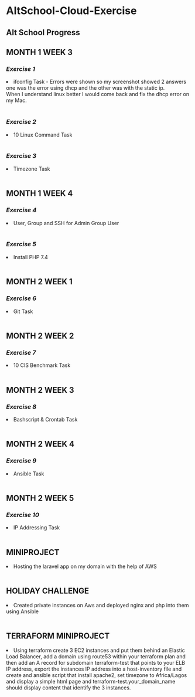 # **AltSchool-Cloud-Exercise**
## __Alt School Progress__

## **MONTH 1 WEEK 3**

### __*Exercise 1*__
<li> ifconfig Task - Errors were shown so my screenshot showed 2 answers one was the error using dhcp and the other was with the static ip. 
<br>
When I understand linux better I would  come back and fix the dhcp error on my Mac.
<br>
<br>

### __*Exercise 2*__
<li> 10 Linux Command Task
<br>
<br>

### __*Exercise 3*__
<li> Timezone Task
<br>
<br>

## **MONTH 1 WEEK 4**

### __*Exercise 4*__
<li> User, Group and SSH for Admin Group User
<br>
<br>

### __*Exercise 5*__
<li> Install PHP 7.4
<br>
<br>

## **MONTH 2 WEEK 1**

### __*Exercise 6*__
<li> Git Task
<br>
<br>

## **MONTH 2 WEEK 2**

### __*Exercise 7*__
<li> 10 CIS Benchmark Task
<br>
<br>

## **MONTH 2 WEEK 3**

### __*Exercise 8*__
<li> Bashscript & Crontab Task
<br>
<br>

## **MONTH 2 WEEK 4**

### __*Exercise 9*__
<li> Ansible Task
<br>
<br>

## **MONTH 2 WEEK 5**

### __*Exercise 10*__
<li> IP Addressing Task
<br>
<br>

## **MINIPROJECT**
<li> Hosting the laravel app on my domain with the help of AWS
<br>
<br>

## **HOLIDAY CHALLENGE**
<li> Created private instances on Aws and deployed nginx and php into them using Ansible
<br>
<br>

## **TERRAFORM MINIPROJECT**
<li> Using terraform create 3 EC2 instances and put them behind an Elastic Load Balancer, add a domain using route53 within your terraform plan and then add an A record for subdomain terraform-test that points to your ELB IP address, export the instances IP address into a host-inventory file and create and ansible script that install apache2, set timezone to Africa/Lagos and display a simple html page and terraform-test.your_domain_name should display content that identify the 3 instances.
<br>
<br>